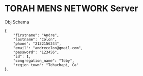 # TORAH MENS NETWORK Server
Obj Schema

    {
        "firstname": "Andre",
        "lastname": "Colon",
        "phone": "2132156244",
        "email": "andrecolon@gmail.com",
        "password": "123456",
        "id": 1,
        "congregation_name": "Toby",
        "region_town": "Tehachapi, Ca"
    },


